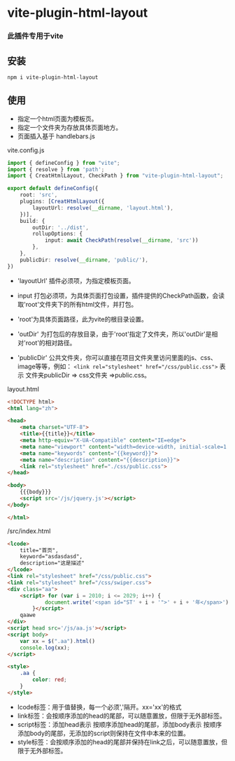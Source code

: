 # vite-plugin-html-layout

### 此插件专用于vite

## 安装

`npm i vite-plugin-html-layout`

## 使用
- 指定一个html页面为模板页。
- 指定一个文件夹为存放具体页面地方。
- 页面插入基于 handlebars.js

vite.config.js

```ts
import { defineConfig } from "vite";
import { resolve } from 'path';
import { CreatHtmlLayout, CheckPath } from "vite-plugin-html-layout";

export default defineConfig({
    root: 'src',
    plugins: [CreatHtmlLayout({
        layoutUrl: resolve(__dirname, 'layout.html'),
    })],
    build: {
        outDir: '../dist',
        rollupOptions: {
            input: await CheckPath(resolve(__dirname, 'src'))
        },
    },
    publicDir: resolve(__dirname, 'public/'),
})

```
- 'layoutUrl' 插件必须项，为指定模板页面。

- input 打包必须项，为具体页面打包设置，插件提供的CheckPath函数，会读取'root'文件夹下的所有html文件，并打包。

- 'root'为具体页面路径，此为vite的根目录设置。

- 'outDir' 为打包后的存放目录，由于'root'指定了文件夹，所以'outDir'是相对'root'的相对路径。

- 'publicDir' 公共文件夹，你可以直接在项目文件夹里访问里面的js、css、image等等，例如：
 `<link rel="stylesheet" href="/css/public.css">` 
 表示 文件夹publicDir => css文件夹 =>public.css。


layout.html

```html
<!DOCTYPE html>
<html lang="zh">

<head>
    <meta charset="UTF-8">
    <title>{{title}}</title>
    <meta http-equiv="X-UA-Compatible" content="IE=edge">
    <meta name="viewport" content="width=device-width, initial-scale=1.0">
    <meta name="keywords" content="{{keyword}}">
    <meta name="description" content="{{description}}">
    <link rel="stylesheet" href="./css/public.css">
</head>

<body>
    {{{body}}}
    <script src='/js/jquery.js'></script>
</body>

</html>
```

/src/index.html
```html
<lcode>
    title="首页",
    keyword="asdasdasd",
    description="这是描述"
</lcode>
<link rel="stylesheet" href="/css/public.css">
<link rel="stylesheet" href="/css/swiper.css">
<div class="aa">
    <script> for (var i = 2010; i <= 2029; i++) {
            document.write('<span id="ST' + i + '">' + i + '年</span>');
        }</script>
    qaawe
</div>
<script head src='/js/aa.js'></script>
<script body>
    var xx = $(".aa").html()
    console.log(xx);
</script>

<style>
    .aa {
        color: red;
    }
</style>

```
- lcode标签：用于值替换，每一个必须','隔开。xx='xx'的格式
- link标签：会按顺序添加的head的尾部，可以随意置放，但限于无外部标签。
- script标签：添加head表示 按顺序添加head的尾部，添加body表示 按顺序添加body的尾部，无添加的script则保持在文件中本来的位置。
- style标签：会按顺序添加的head的尾部并保持在link之后，可以随意置放，但限于无外部标签。





